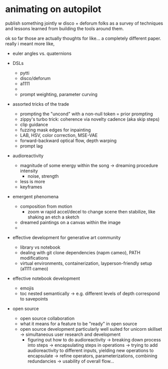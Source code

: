 # animating on autopilot

publish something jointly w disco + deforum folks as a survey of techniques and lessons learned from building the tools around them.

ok so far those are actually thoughts for like... a completely different paper. really i meant more like,

* euler angles vs. quaternions
* DSLs
  * pytti
  * disco/deforum
  * a1111
  * <that paper where they used fonts and colors and stuff in the prompt>
  * prompt weighting, parameter curving
* assorted tricks of the trade
  * prompting the "uncond" with a non-null token = prior prompting
  * zippy's turbo trick: coherence via novelty cadence (aka skip steps)
  * clip guidance
  * fuzzing mask edges for inpainting
  * LAB, HSV, color correction, MSE-VAE
  * forward-backward optical flow, depth warping
  * prompt lag
  
* audioreactivity
  * magnitude of some energy within the song -> dreaming procedure intensity
    * noise, strength
  * less is more
  * keyframes
  

* emergent phenomena
  * composition from motion
    * zoom w rapid accel/decel to change scene then stabilize, like shaking an etch a sketch
  * dreamed paintings on a canvas within the image
  * 

* effective development for generative art community
  * library vs notebook
  * dealing with git clone dependencies (napm cameo), PATH modifications
  * virtual environments, containerization, layperson-friendly setup (a1111 cameo)
* effective notebook development
  * emojis
  * toc nested semantically -> e.g. different levels of depth correspond to savepoints
* open source
  * open source collaboration  
  * what it means for a feature to be "ready" in open source
  * open source development particularly well suited for unicorn skillset -> simultaneous user research and development
    * figuring out how to do audioreactivity -> breaking down process into steps -> encapsulating steps in operations -> trying to add audioreactivity to different inputs, yielding new operations to encapsulate -> refine operators, parameterizations, combining redundancies -> usability of overall flow...
